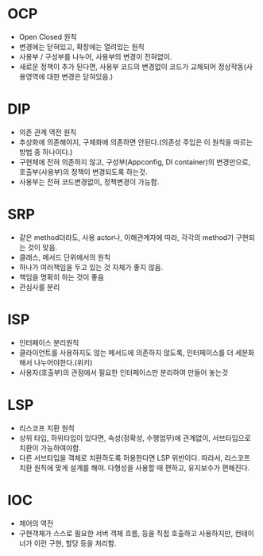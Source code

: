 # OCP
  * Open Closed 원칙
  * 변경에는 닫혀있고, 확장에는 열려있는 원칙
  * 사용부 / 구성부를 나누어, 사용부의 변경이 전혀없이. 
  * 새로운 정책이 추가 된다면, 사용부 코드의 변경없이 코드가 교체되어 정상작동(사용영역에 대한 변경은 닫혀있음.)


# DIP
  * 의존 관계 역전 원칙
  * 추상화에 의존해야지, 구체화에 의존하면 안된다.(의존성 주입은 이 원칙을 따르는 방법 중 하나이다.)
  * 구현체에 전혀 의존하지 않고, 구성부(Appconfig, DI container)의 변경만으로, 호출부(사용부)의 정책이 변경되도록 하는것.
  * 사용부는 전혀 코드변경없이, 정책변경이 가능함.

# SRP
  * 같은 method더라도, 사용 actor나, 이해관계자에 따라, 각각의 method가 구현되는 것이 맞음.
  * 클래스, 메서드 단위에서의 원칙
  * 하나가 여러책임을 두고 있는 것 자체가 좋지 않음.
  * 책임을 명확히 하는 것이 좋음
  * 관심사를 분리

# ISP
  * 인터페이스 분리원칙
  * 클라이언트를 사용하지도 않는 메서드에 의존하지 않도록, 인터페이스를 더 세분화해서 나누어야한다.(위키)
  * 사용자(호출부)의 관점에서 필요한 인터페이스만 분리하여 만들어 놓는것

# LSP
  * 리스코프 치환 원칙
  * 상위 타입, 하위타입이 있다면, 속성(정확성, 수행업무)에 관계없이, 서브타입으로 치환이 가능하여야함.
  * 다른 서브타입을 객체로 치환하도록 허용한다면 LSP 위반이다. 따라서, 리스코프 치환 원칙에 맞게 설계를 해야. 다형성을 사용할 때 편하고, 유지보수가 편해진다.


# IOC
  * 제어의 역전
  * 구현객체가 스스로 필요한 서버 객체 흐름, 등을 직접 호출하고 사용하지만, 컨테이너가 이런 구현, 할당 등을 처리함.